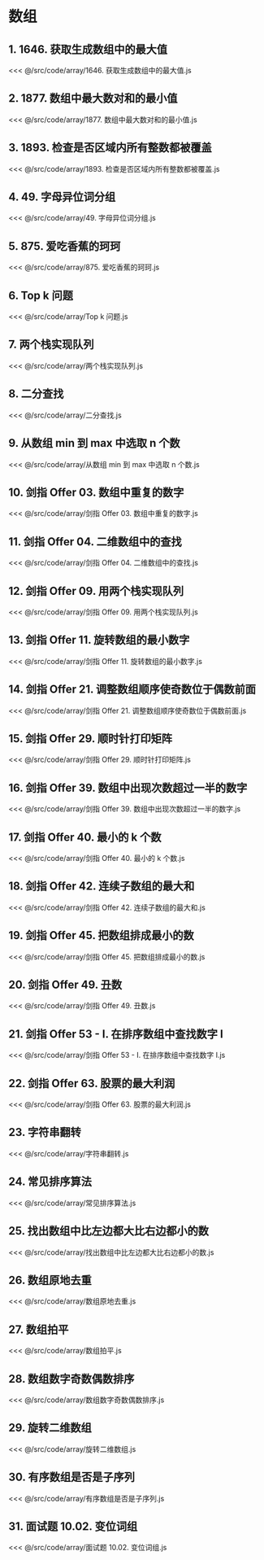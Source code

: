 # 数组

## 1. 1646. 获取生成数组中的最大值

<<< @/src/code/array/1646. 获取生成数组中的最大值.js

## 2. 1877. 数组中最大数对和的最小值

<<< @/src/code/array/1877. 数组中最大数对和的最小值.js

## 3. 1893. 检查是否区域内所有整数都被覆盖

<<< @/src/code/array/1893. 检查是否区域内所有整数都被覆盖.js

## 4. 49. 字母异位词分组

<<< @/src/code/array/49. 字母异位词分组.js

## 5. 875. 爱吃香蕉的珂珂

<<< @/src/code/array/875. 爱吃香蕉的珂珂.js

## 6. Top k 问题

<<< @/src/code/array/Top k 问题.js

## 7. 两个栈实现队列

<<< @/src/code/array/两个栈实现队列.js

## 8. 二分查找

<<< @/src/code/array/二分查找.js

## 9. 从数组 min 到 max 中选取 n 个数

<<< @/src/code/array/从数组 min 到 max 中选取 n 个数.js

## 10. 剑指 Offer 03. 数组中重复的数字

<<< @/src/code/array/剑指 Offer 03. 数组中重复的数字.js

## 11. 剑指 Offer 04. 二维数组中的查找

<<< @/src/code/array/剑指 Offer 04. 二维数组中的查找.js

## 12. 剑指 Offer 09. 用两个栈实现队列

<<< @/src/code/array/剑指 Offer 09. 用两个栈实现队列.js

## 13. 剑指 Offer 11. 旋转数组的最小数字

<<< @/src/code/array/剑指 Offer 11. 旋转数组的最小数字.js

## 14. 剑指 Offer 21. 调整数组顺序使奇数位于偶数前面

<<< @/src/code/array/剑指 Offer 21. 调整数组顺序使奇数位于偶数前面.js

## 15. 剑指 Offer 29. 顺时针打印矩阵

<<< @/src/code/array/剑指 Offer 29. 顺时针打印矩阵.js

## 16. 剑指 Offer 39. 数组中出现次数超过一半的数字

<<< @/src/code/array/剑指 Offer 39. 数组中出现次数超过一半的数字.js

## 17. 剑指 Offer 40. 最小的 k 个数

<<< @/src/code/array/剑指 Offer 40. 最小的 k 个数.js

## 18. 剑指 Offer 42. 连续子数组的最大和

<<< @/src/code/array/剑指 Offer 42. 连续子数组的最大和.js

## 19. 剑指 Offer 45. 把数组排成最小的数

<<< @/src/code/array/剑指 Offer 45. 把数组排成最小的数.js

## 20. 剑指 Offer 49. 丑数

<<< @/src/code/array/剑指 Offer 49. 丑数.js

## 21. 剑指 Offer 53 - I. 在排序数组中查找数字 I

<<< @/src/code/array/剑指 Offer 53 - I. 在排序数组中查找数字 I.js

## 22. 剑指 Offer 63. 股票的最大利润

<<< @/src/code/array/剑指 Offer 63. 股票的最大利润.js

## 23. 字符串翻转

<<< @/src/code/array/字符串翻转.js

## 24. 常见排序算法

<<< @/src/code/array/常见排序算法.js

## 25. 找出数组中比左边都大比右边都小的数

<<< @/src/code/array/找出数组中比左边都大比右边都小的数.js

## 26. 数组原地去重

<<< @/src/code/array/数组原地去重.js

## 27. 数组拍平

<<< @/src/code/array/数组拍平.js

## 28. 数组数字奇数偶数排序

<<< @/src/code/array/数组数字奇数偶数排序.js

## 29. 旋转二维数组

<<< @/src/code/array/旋转二维数组.js

## 30. 有序数组是否是子序列

<<< @/src/code/array/有序数组是否是子序列.js

## 31. 面试题 10.02. 变位词组

<<< @/src/code/array/面试题 10.02. 变位词组.js